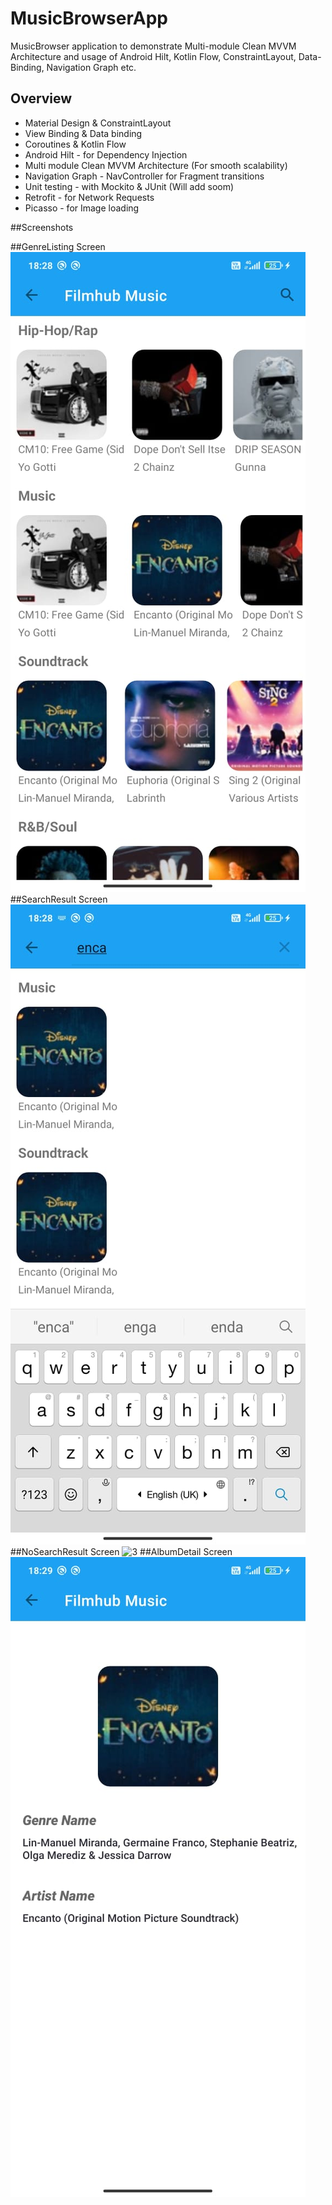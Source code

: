# MusicBrowserApp

MusicBrowser application to demonstrate Multi-module Clean MVVM Architecture and usage of Android Hilt,
Kotlin Flow, ConstraintLayout, Data-Binding, Navigation Graph etc.

## Overview

* Material Design & ConstraintLayout
* View Binding & Data binding
* Coroutines & Kotlin Flow
* Android Hilt - for Dependency Injection
* Multi module Clean MVVM Architecture (For smooth scalability)
* Navigation Graph - NavController for Fragment transitions
* Unit testing - with Mockito & JUnit (Will add soom)
* Retrofit - for Network Requests
* Picasso - for Image loading

##Screenshots

##GenreListing Screen
![1](/screenshots/GenreListing.jpeg)
##SearchResult Screen
![2](/screenshots/SearchResult.jpeg)
##NoSearchResult Screen
![3](/screenshots/NoSearchResult.jpeg)
##AlbumDetail Screen
![4](/screenshots/AlbumDetailScreen.jpeg)
